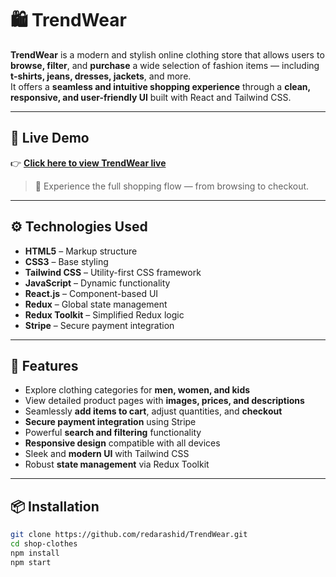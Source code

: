 # 🛍️ TrendWear

**TrendWear** is a modern and stylish online clothing store that allows users to **browse, filter**, and **purchase** a wide selection of fashion items — including **t-shirts, jeans, dresses, jackets**, and more.  
It offers a **seamless and intuitive shopping experience** through a **clean, responsive, and user-friendly UI** built with React and Tailwind CSS.

---

## 🔗 Live Demo

👉 [**Click here to view TrendWear live**](https://shop-co-front.vercel.app/)

> 🛒 Experience the full shopping flow — from browsing to checkout.

---

## ⚙️ Technologies Used

- **HTML5** – Markup structure
- **CSS3** – Base styling
- **Tailwind CSS** – Utility-first CSS framework
- **JavaScript** – Dynamic functionality
- **React.js** – Component-based UI
- **Redux** – Global state management
- **Redux Toolkit** – Simplified Redux logic
- **Stripe** – Secure payment integration

---

## 🚀 Features

- Explore clothing categories for **men, women, and kids**
- View detailed product pages with **images, prices, and descriptions**
- Seamlessly **add items to cart**, adjust quantities, and **checkout**
- **Secure payment integration** using Stripe
- Powerful **search and filtering** functionality
- **Responsive design** compatible with all devices
- Sleek and **modern UI** with Tailwind CSS
- Robust **state management** via Redux Toolkit

---

## 📦 Installation

```bash
git clone https://github.com/redarashid/TrendWear.git
cd shop-clothes
npm install
npm start
```
